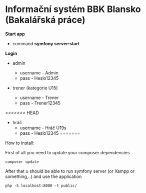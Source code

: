 # Informační systém BBK Blansko (Bakalářská práce)

**Start app**
- command **symfony server:start**
  
**Login**
- admin 
  - username - Admin 
  - pass - Heslo12345
  

- trener (kategorie U15)
  - username - Trener
  - pass - Trener12345
  

<<<<<<< HEAD
- hráč
  - username - Hráč U19s
  - pass - Heslo12345
=======
<p>How to install:</p>
First of all you need to update your composer dependencies

<pre><code>composer update</code></pre>

After that u should be able to run symfony server (or Xampp or something,..) and use the application

<pre><code>php -S localhost:8000 -t public/
</code></pre>

